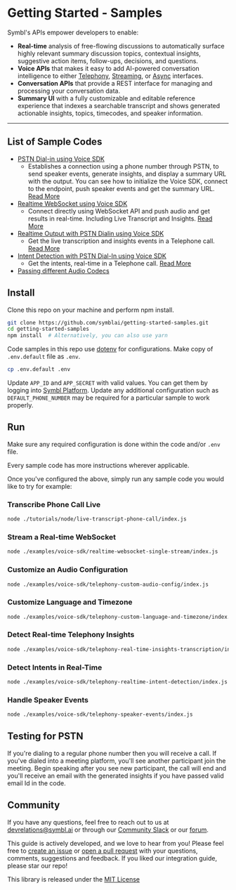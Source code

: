 # Getting Started - Samples

Symbl's APIs empower developers to enable: 
- **Real-time** analysis of free-flowing discussions to automatically surface highly relevant summary discussion topics, contextual insights, suggestive action items, follow-ups, decisions, and questions.
- **Voice APIs** that makes it easy to add AI-powered conversation intelligence to either [Telephony][telephony], [Streaming][streaming], or [Async][async] interfaces.
- **Conversation APIs** that provide a REST interface for managing and processing your conversation data.
- **Summary UI** with a fully customizable and editable reference experience that indexes a searchable transcript and shows generated actionable insights, topics, timecodes, and speaker information.

<hr />

## List of Sample Codes

- [PSTN Dial-in using Voice SDK](./examples/voice-sdk/telephony-speaker-events/index.js)
  - Establishes a connection using a phone number through PSTN, to send speaker
    events, generate insights, and display a summary URL with the output. You
    can see how to initialize the Voice SDK, connect to the endpoint, push
    speaker events and get the summary URL.
    [Read More](./examples/voice-sdk/telephony-speaker-events/Readme.md)
- [Realtime WebSocket using Voice SDK](./examples/voice-sdk/realtime-websocket-topics/index.js)
  - Connect directly using WebSocket API and push audio and get results in
    real-time. Including Live Transcript and Insights.
    [Read More](./examples/voice-sdk/realtime-websocket-single-stream/Readme.md)
- [Realtime Output with PSTN Dialin using Voice SDK](./examples/voice-sdk/telephony-real-time-insights-transcription/index.js)
  - Get the live transcription and insights events in a Telephone call.
    [Read More](./examples/voice-sdk/telephony-real-time-insights-transcription/Readme.md)
- [Intent Detection with PSTN Dial-In using Voice SDK](./examples/voice-sdk/telephony-realtime-intent-detection/index.js)
  - Get the intents, real-time in a Telephone call.
    [Read More](./examples/voice-sdk/telephony-realtime-intent-detection/Readme.md)
- [Passing different Audio Codecs](./examples/voice-sdk/telephony-custom-audio-config/index.js)

## Install

Clone this repo on your machine and perform npm install.

```bash
git clone https://github.com/symblai/getting-started-samples.git
cd getting-started-samples
npm install  # Alternatively, you can also use yarn
```

Code samples in this repo use [dotenv](https://github.com/motdotla/dotenv) for
configurations. Make copy of `.env.default` file as `.env`.

```bash
cp .env.default .env
```

Update `APP_ID` and `APP_SECRET` with valid values. You can get them by logging
into [Symbl Platform](https://platform.symbl.ai). Update any additional
configuration such as `DEFAULT_PHONE_NUMBER` may be required for a particular
sample to work properly.

## Run

Make sure any required configuration is done within the code and/or `.env` file.

Every sample code has more instructions wherever applicable.

Once you've configured the above, simply run any sample code you would like to
try for example:

### Transcribe Phone Call Live 

```bash
node ./tutorials/node/live-transcript-phone-call/index.js
```

### Stream a Real-time WebSocket 

```bash
node ./examples/voice-sdk/realtime-websocket-single-stream/index.js
```

### Customize an Audio Configuration

```bash
node ./examples/voice-sdk/telephony-custom-audio-config/index.js
```

### Customize Language and Timezone 

```bash
node ./examples/voice-sdk/telephony-custom-language-and-timezone/index.js
```

### Detect Real-time Telephony Insights

```bash
node ./examples/voice-sdk/telephony-real-time-insights-transcription/index.js
```

### Detect Intents in Real-Time

```bash
node ./examples/voice-sdk/telephony-realtime-intent-detection/index.js
```
### Handle Speaker Events

```bash
node ./examples/voice-sdk/telephony-speaker-events/index.js
```

## Testing for PSTN

If you're dialing to a regular phone number then you will receive a call. If
you've dialed into a meeting platform, you'll see another participant join the
meeting. Begin speaking after you see new participant, the call will end and
you'll receive an email with the generated insights if you have passed valid
email Id in the code.

## Community

If you have any questions, feel free to reach out to us at devrelations@symbl.ai or through our [Community Slack][slack] or our [forum][developer_community].

This guide is actively developed, and we love to hear from you! Please feel free to [create an issue][issues] or [open a pull request][pulls] with your questions, comments, suggestions and feedback.  If you liked our integration guide, please star our repo!

This library is released under the [MIT License][license]

[telephony]: https://docs.symbl.ai/docs/telephony/overview/post-api
[streaming]: https://docs.symbl.ai/reference/streaming-api-reference
[async]: https://docs.symbl.ai/reference/async-api-1
[developer_community]: https://community.symbl.ai/?_ga=2.134156042.526040298.1609788827-1505817196.1609788827
[slack]: https://join.slack.com/t/symbldotai/shared_invite/zt-4sic2s11-D3x496pll8UHSJ89cm78CA
[signup]: https://platform.symbl.ai/?_ga=2.63499307.526040298.1609788827-1505817196.1609788827
[issues]: https://github.com/symblai/getting-started-samples/issues
[pulls]: https://github.com/symblai/getting-started-samples/pulls
[license]: LICENSE
